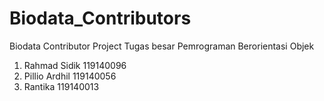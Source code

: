 # Biodata_Contributors
Biodata Contributor Project Tugas besar Pemrograman Berorientasi Objek


1. Rahmad Sidik 119140096
2. Pillio Ardhil 119140056
3. Rantika 119140013
